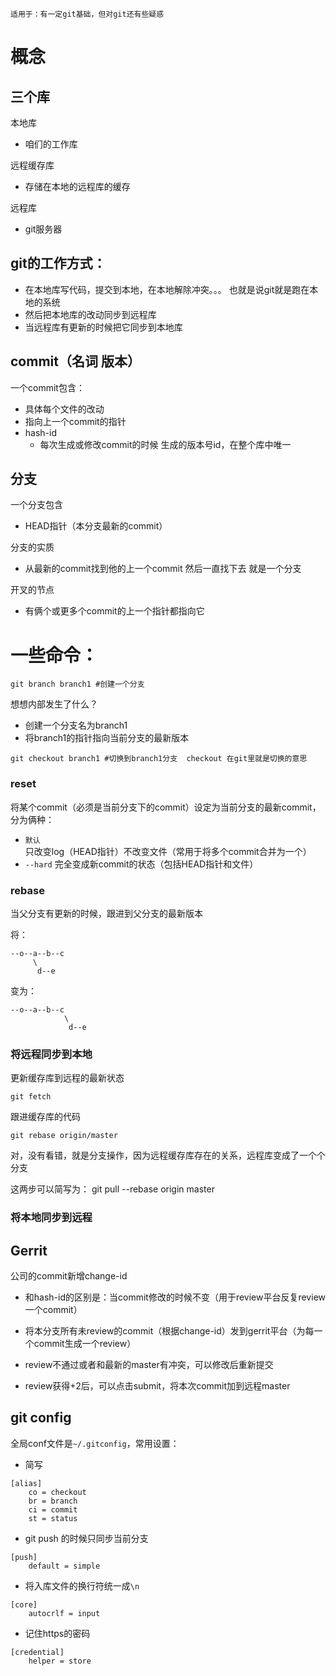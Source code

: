 ```
适用于：有一定git基础，但对git还有些疑惑
```

# 概念

## 三个库

本地库

* 咱们的工作库

远程缓存库

* 存储在本地的远程库的缓存

远程库

* git服务器


## git的工作方式：
* 在本地库写代码，提交到本地，在本地解除冲突。。。 也就是说git就是跑在本地的系统
* 然后把本地库的改动同步到远程库
* 当远程库有更新的时候把它同步到本地库



## commit（名词 版本）

一个commit包含：

* 具体每个文件的改动
* 指向上一个commit的指针
* hash-id
	* 每次生成或修改commit的时候 生成的版本号id，在整个库中唯一


## 分支

一个分支包含

* HEAD指针（本分支最新的commit）

分支的实质

* 从最新的commit找到他的上一个commit 然后一直找下去 就是一个分支

开叉的节点

* 有俩个或更多个commit的上一个指针都指向它

# 一些命令：

```
git branch branch1 #创建一个分支
```

想想内部发生了什么？

* 创建一个分支名为branch1
* 将branch1的指针指向当前分支的最新版本

```
git checkout branch1 #切换到branch1分支  checkout 在git里就是切换的意思
```

### reset
将某个commit（必须是当前分支下的commit）设定为当前分支的最新commit，分为俩种：
* `默认` 只改变log（HEAD指针）不改变文件（常用于将多个commit合并为一个）
* `--hard` 完全变成新commit的状态（包括HEAD指针和文件）

### rebase

当父分支有更新的时候，跟进到父分支的最新版本

将：

```
--o--a--b--c
	 \
	  d--e
```

变为：

```
--o--a--b--c
	        \
	         d--e
```


### 将远程同步到本地

更新缓存库到远程的最新状态

```
git fetch
```

跟进缓存库的代码

```
git rebase origin/master
```

对，没有看错，就是分支操作，因为远程缓存库存在的关系，远程库变成了一个个分支

这两步可以简写为： git pull --rebase origin master


### 将本地同步到远程

## Gerrit

公司的commit新增change-id

* 和hash-id的区别是：当commit修改的时候不变（用于review平台反复review一个commit）

* 将本分支所有未review的commit（根据change-id）发到gerrit平台（为每一个commit生成一个review）
* review不通过或者和最新的master有冲突，可以修改后重新提交
* review获得+2后，可以点击submit，将本次commit加到远程master

## git config

全局conf文件是`~/.gitconfig`，常用设置：

* 简写

```
[alias]
    co = checkout
    br = branch
    ci = commit
    st = status
```

* git push 的时候只同步当前分支

```
[push]
    default = simple
```

* 将入库文件的换行符统一成`\n`

```
[core]
    autocrlf = input
```

* 记住https的密码

```
[credential]
    helper = store
```
